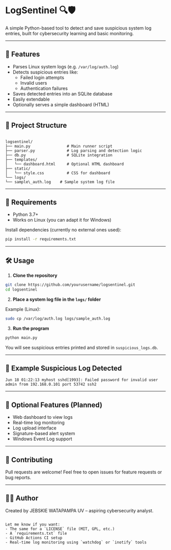 # LogSentinel 🔍🛡️

A simple Python-based tool to detect and save suspicious system log entries, built for cybersecurity learning and basic monitoring.

---

## 🚀 Features

- Parses Linux system logs (e.g. `/var/log/auth.log`)
- Detects suspicious entries like:
  - Failed login attempts
  - Invalid users
  - Authentication failures
- Saves detected entries into an SQLite database
- Easily extendable
- Optionally serves a simple dashboard (HTML)

---

## 📁 Project Structure

```

logsentinel/
├── main.py                # Main runner script
├── parser.py              # Log parsing and detection logic
├── db.py                  # SQLite integration
├── templates/
│   └── dashboard.html     # Optional HTML dashboard
├── static/
│   └── style.css          # CSS for dashboard
└── logs/
└── sample\_auth.log    # Sample system log file

```

---

## 🧰 Requirements

- Python 3.7+
- Works on Linux (you can adapt it for Windows)

Install dependencies (currently no external ones used):

```bash
pip install -r requirements.txt
```

---

## 🛠️ Usage

1. **Clone the repository**

```bash
git clone https://github.com/yourusername/logsentinel.git
cd logsentinel
```

2. **Place a system log file in the `logs/` folder**

Example (Linux):

```bash
sudo cp /var/log/auth.log logs/sample_auth.log
```

3. **Run the program**

```bash
python main.py
```

You will see suspicious entries printed and stored in `suspicious_logs.db`.

---

## 🧪 Example Suspicious Log Detected

```
Jun 18 01:22:13 myhost sshd[1993]: Failed password for invalid user admin from 192.168.0.101 port 53742 ssh2
```

---

## 🧩 Optional Features (Planned)

- Web dashboard to view logs
- Real-time log monitoring
- Log upload interface
- Signature-based alert system
- Windows Event Log support

---

## 🤝 Contributing

Pull requests are welcome! Feel free to open issues for feature requests or bug reports.

---

## 🙋‍♂️ Author

Created by JEBSKIE WATAPAMPA UV – aspiring cybersecurity analyst.

```

Let me know if you want:
- The same for a `LICENSE` file (MIT, GPL, etc.)
- A `requirements.txt` file
- GitHub Actions CI setup
- Real-time log monitoring using `watchdog` or `inotify` tools
```
